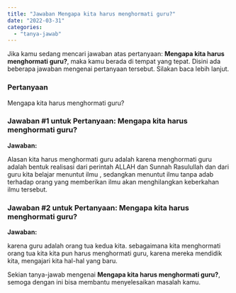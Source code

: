 ```yaml
---
title: "Jawaban Mengapa kita harus menghormati guru?​"
date: "2022-03-31"
categories: 
  - "tanya-jawab"
---
```


Jika kamu sedang mencari jawaban atas pertanyaan: **Mengapa kita harus menghormati guru?​**, maka kamu berada di tempat yang tepat. Disini ada beberapa jawaban mengenai pertanyaan tersebut. Silakan baca lebih lanjut.

### Pertanyaan

Mengapa kita harus menghormati guru?​

### Jawaban #1 untuk Pertanyaan: Mengapa kita harus menghormati guru?​

**Jawaban:**

Alasan kita harus menghormati guru adalah karena menghormati guru adalah bentuk realisasi dari perintah ALLAH dan Sunnah Rasulullah dan dari guru kita belajar menuntut ilmu , sedangkan menuntut ilmu tanpa adab terhadap orang yang memberikan ilmu akan menghilangkan keberkahan ilmu tersebut.

### Jawaban #2 untuk Pertanyaan: Mengapa kita harus menghormati guru?​

**Jawaban:**

karena guru adalah orang tua kedua kita. sebagaimana kita menghormati orang tua kita kita pun harus menghormati guru, karena mereka mendidik kita, mengajari kita hal-hal yang baru.

Sekian tanya-jawab mengenai **Mengapa kita harus menghormati guru?​**, semoga dengan ini bisa membantu menyelesaikan masalah kamu.
